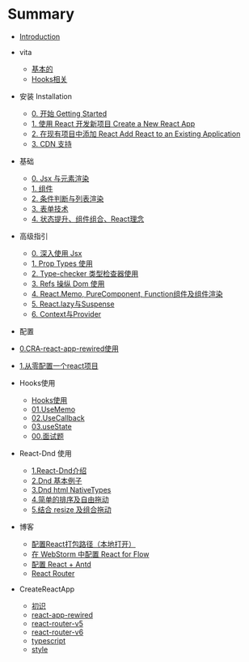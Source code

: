 # Summary

* [Introduction](README.md)

* vita
  * [基本的](./vita/0.vita-0.md)
  * [Hooks相关](./vita/1.vita-hooks.md)

* 安装 Installation
  * [0. 开始 Getting Started](Installation/0.Started.md)
  * [1. 使用 React 开发新项目 Create a New React App](Installation/1.Create-New-React-App.md)
  * [2. 在现有项目中添加 React Add React to an Existing Application](Installation/2.Add-React-To-Old.md)
  * [3. CDN 支持](Installation/3.CDN.md)
  
* 基础
  * [0. Jsx 与元素渲染](Basic/0.Jsx.md)
  * [1. 组件](Basic/1.Components.md)
  * [2. 条件判断与列表渲染](Basic/2.Judgment-and-List.md)
  * [3. 表单技术](Basic/3.Form.md)
  * [4. 状态提升、组件组合、React理念](Basic/4.StatusLift.md)
  
* 高级指引  
  * [0. 深入使用 Jsx](Advanced/0.Deep-in-Jsx.md)
  * [1. Prop Types 使用](Advanced/1.PropTypes.md)
  * [2. Type-checker 类型检查器使用](Advanced/2.Type-Checker.md)
  * [3. Refs 操纵 Dom 使用](Advanced/3.Refs&Dom.md)
  * [4. React.Memo, PureComponent, Function组件及组件渲染](./Advanced/04.React.memo-and-pure-comp-and-so-on.md)
  * [5. React.lazy与Suspense](./Advanced/05.React.lazy-Suspense.md)
  * [6. Context与Provider](./Advanced/06.Context-****provider.md)

  
 * 配置
  * [0.CRA-react-app-rewired使用](Config/00.react-app-rewired.md)
  * [1.从零配置一个react项目](Config/01.react-0-to-1.md)

* Hooks使用
  * [Hooks使用](./Hooks/_hooks.md)
  * [01.UseMemo](./Hooks/01.UseMemo.md)
  * [02.UseCallback](./Hooks/02.UseCallback.md)
  * [03.useState](./Hooks/03.useState.md)
  * [00.面试题](./Hooks/00.mianshi.md)


* React-Dnd 使用
  * [1.React-Dnd介绍](React-Dnd/1.React-dnd.md)
  * [2.Dnd 基本例子](React-Dnd/2.React-dnd-Example.md)
  * [3.Dnd html NativeTypes](React-Dnd/3.React-html-NativeTypes.md)
  * [4.简单的排序及自由拖动](./React-Dnd/4.React-dnd-sort-free-drag.md)
  * [5.结合 resize 及组合拖动](./React-Dnd/5.React-dnd-resize-group.md)

* 博客
  * [配置React打包路径（本地打开）](Question/20170910-Config-Open-At-local.md)
  * [在 WebStorm 中配置 React for Flow](Question/20171010-Config-flow-in-WebStorm.md)
  * [配置 React + Antd](Question/20180204-Install-antd.md)
  * [React Router](CreactReactApp/2.v5-react-router.md)
  
  
* CreateReactApp
  * [初识](./CreactReactApp/0.create-react-app.md)
  * [react-app-rewired](./CreactReactApp/1.react-app-rewired.md)
  * [react-router-v5](./CreactReactApp/2.v5-react-router.md)
  * [react-router-v6](./CreactReactApp/2.v6-react-router.md)
  * [typescript](./CreactReactApp/3.typescript-cra.md)
  * [style](./CreactReactApp/4.styles.md)

